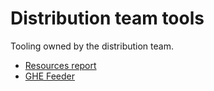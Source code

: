 # Distribution team tools

Tooling owned by the distribution team.

- [Resources report](./resources_report.md)
- [GHE Feeder](./ghe_feeder.md)
